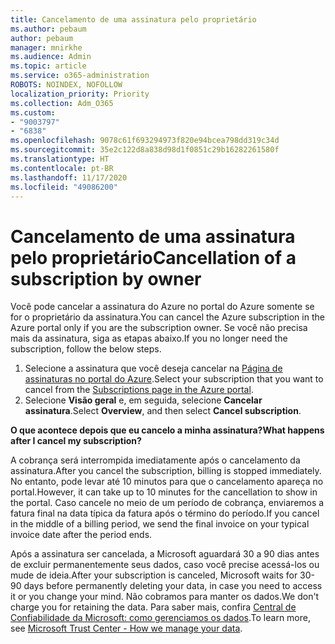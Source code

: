 ```yaml
---
title: Cancelamento de uma assinatura pelo proprietário
ms.author: pebaum
author: pebaum
manager: mnirkhe
ms.audience: Admin
ms.topic: article
ms.service: o365-administration
ROBOTS: NOINDEX, NOFOLLOW
localization_priority: Priority
ms.collection: Adm_O365
ms.custom:
- "9003797"
- "6838"
ms.openlocfilehash: 9078c61f693294973f820e94bcea798dd319c34d
ms.sourcegitcommit: 35e2c122d8a838d98d1f0851c29b16282261580f
ms.translationtype: HT
ms.contentlocale: pt-BR
ms.lasthandoff: 11/17/2020
ms.locfileid: "49086200"
---
```

# <a name="cancellation-of-a-subscription-by-owner"></a><span data-ttu-id="584c6-102">Cancelamento de uma assinatura pelo proprietário</span><span class="sxs-lookup"><span data-stu-id="584c6-102">Cancellation of a subscription by owner</span></span>

<span data-ttu-id="584c6-103">Você pode cancelar a assinatura do Azure no portal do Azure somente se for o proprietário da assinatura.</span><span class="sxs-lookup"><span data-stu-id="584c6-103">You can cancel the Azure subscription in the Azure portal only if you are the subscription owner.</span></span> <span data-ttu-id="584c6-104">Se você não precisa mais da assinatura, siga as etapas abaixo.</span><span class="sxs-lookup"><span data-stu-id="584c6-104">If you no longer need the subscription, follow the below steps.</span></span>

1. <span data-ttu-id="584c6-105">Selecione a assinatura que você deseja cancelar na [Página de assinaturas no portal do Azure](https://ms.portal.azure.com/#blade/Microsoft_Azure_Billing/SubscriptionsBlade).</span><span class="sxs-lookup"><span data-stu-id="584c6-105">Select your subscription that you want to cancel from the [Subscriptions page in the Azure portal](https://ms.portal.azure.com/#blade/Microsoft_Azure_Billing/SubscriptionsBlade).</span></span>
2. <span data-ttu-id="584c6-106">Selecione **Visão geral** e, em seguida, selecione **Cancelar assinatura**.</span><span class="sxs-lookup"><span data-stu-id="584c6-106">Select **Overview**, and then select **Cancel subscription**.</span></span>

<span data-ttu-id="584c6-107">**O que acontece depois que eu cancelo a minha assinatura?**</span><span class="sxs-lookup"><span data-stu-id="584c6-107">**What happens after I cancel my subscription?**</span></span>

<span data-ttu-id="584c6-108">A cobrança será interrompida imediatamente após o cancelamento da assinatura.</span><span class="sxs-lookup"><span data-stu-id="584c6-108">After you cancel the subscription, billing is stopped immediately.</span></span> <span data-ttu-id="584c6-109">No entanto, pode levar até 10 minutos para que o cancelamento apareça no portal.</span><span class="sxs-lookup"><span data-stu-id="584c6-109">However, it can take up to 10 minutes for the cancellation to show in the portal.</span></span> <span data-ttu-id="584c6-110">Caso cancele no meio de um período de cobrança, enviaremos a fatura final na data típica da fatura após o término do período.</span><span class="sxs-lookup"><span data-stu-id="584c6-110">If you cancel in the middle of a billing period, we send the final invoice on your typical invoice date after the period ends.</span></span>

<span data-ttu-id="584c6-111">Após a assinatura ser cancelada, a Microsoft aguardará 30 a 90 dias antes de excluir permanentemente seus dados, caso você precise acessá-los ou mude de ideia.</span><span class="sxs-lookup"><span data-stu-id="584c6-111">After your subscription is canceled, Microsoft waits for 30-90 days before permanently deleting your data, in case you need to access it or you change your mind.</span></span> <span data-ttu-id="584c6-112">Não cobramos para manter os dados.</span><span class="sxs-lookup"><span data-stu-id="584c6-112">We don't charge you for retaining the data.</span></span> <span data-ttu-id="584c6-113">Para saber mais, confira [Central de Confiabilidade da Microsoft: como gerenciamos os dados](https://www.microsoft.com/trust-center/privacy/data-management#leave).</span><span class="sxs-lookup"><span data-stu-id="584c6-113">To learn more, see [Microsoft Trust Center - How we manage your data](https://www.microsoft.com/trust-center/privacy/data-management#leave).</span></span>


